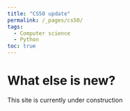 ```yaml
---
title: "CS50 update"
permalink: /_pages/cs50/
tags:
  - Computer science
  - Python
toc: true
---
```


# What else is new?

<html>
This site is currently under construction
</html>

